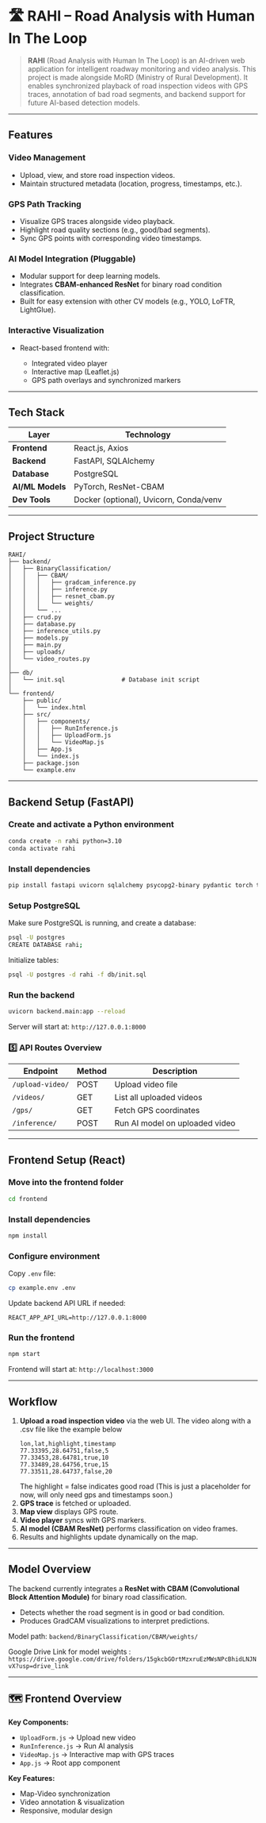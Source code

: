 # 🛣️ RAHI – Road Analysis with Human In The Loop

> **RAHI** (Road Analysis with Human In The Loop) is an AI-driven web application for intelligent roadway monitoring and video analysis.
> This project is made alongside MoRD (Ministry of Rural Development).
> It enables synchronized playback of road inspection videos with GPS traces, annotation of bad road segments, and backend support for future AI-based detection models.

---

## Features

### Video Management

* Upload, view, and store road inspection videos.
* Maintain structured metadata (location, progress, timestamps, etc.).

### GPS Path Tracking

* Visualize GPS traces alongside video playback.
* Highlight road quality sections (e.g., good/bad segments).
* Sync GPS points with corresponding video timestamps.

### AI Model Integration (Pluggable)

* Modular support for deep learning models.
* Integrates **CBAM-enhanced ResNet** for binary road condition classification.
* Built for easy extension with other CV models (e.g., YOLO, LoFTR, LightGlue).

### Interactive Visualization

* React-based frontend with:

  * Integrated video player
  * Interactive map (Leaflet.js)
  * GPS path overlays and synchronized markers

---

## Tech Stack

| Layer            | Technology                             |
| ---------------- | -------------------------------------- |
| **Frontend**     | React.js, Axios            |
| **Backend**      | FastAPI, SQLAlchemy                    |
| **Database**     | PostgreSQL                             |
| **AI/ML Models** | PyTorch, ResNet-CBAM                   |
| **Dev Tools**    | Docker (optional), Uvicorn, Conda/venv |

---

## Project Structure

```
RAHI/
├── backend/
│   ├── BinaryClassification/
│   │   ├── CBAM/
│   │   │   ├── gradcam_inference.py
│   │   │   ├── inference.py
│   │   │   ├── resnet_cbam.py
│   │   │   └── weights/
│   │   └── ...
│   ├── crud.py
│   ├── database.py
│   ├── inference_utils.py
│   ├── models.py
│   ├── main.py
│   ├── uploads/
│   └── video_routes.py
│
├── db/
│   └── init.sql                # Database init script
│
└── frontend/
    ├── public/
    │   └── index.html
    ├── src/
    │   ├── components/
    │   │   ├── RunInference.js
    │   │   ├── UploadForm.js
    │   │   └── VideoMap.js
    │   ├── App.js
    │   └── index.js
    ├── package.json
    └── example.env
```

---

## Backend Setup (FastAPI)

### Create and activate a Python environment

```bash
conda create -n rahi python=3.10
conda activate rahi
```

### Install dependencies

```bash
pip install fastapi uvicorn sqlalchemy psycopg2-binary pydantic torch torchvision opencv-python
```

### Setup PostgreSQL

Make sure PostgreSQL is running, and create a database:

```bash
psql -U postgres
CREATE DATABASE rahi;
```

Initialize tables:

```bash
psql -U postgres -d rahi -f db/init.sql
```

### Run the backend

```bash
uvicorn backend.main:app --reload
```

Server will start at:
 `http://127.0.0.1:8000`

### 5️⃣ API Routes Overview

| Endpoint         | Method | Description                    |
| ---------------- | ------ | ------------------------------ |
| `/upload-video/` | POST   | Upload video file              |
| `/videos/`       | GET    | List all uploaded videos       |
| `/gps/`          | GET    | Fetch GPS coordinates          |
| `/inference/`    | POST   | Run AI model on uploaded video |

---

## Frontend Setup (React)

### Move into the frontend folder

```bash
cd frontend
```

### Install dependencies

```bash
npm install
```

### Configure environment

Copy `.env` file:

```bash
cp example.env .env
```

Update backend API URL if needed:

```
REACT_APP_API_URL=http://127.0.0.1:8000
```

### Run the frontend

```bash
npm start
```

Frontend will start at:
`http://localhost:3000`

---

## Workflow

1. **Upload a road inspection video** via the web UI.
The video along with a .csv file like the example below
    ```
    lon,lat,highlight,timestamp
    77.33395,28.64751,false,5
    77.33453,28.64781,true,10
    77.33489,28.64756,true,15
    77.33511,28.64737,false,20
    ```
    The highlight = false indicates good road (This is just a placeholder for now, will only need gps and timestamps soon.)
2. **GPS trace** is fetched or uploaded.
3. **Map view** displays GPS route.
4. **Video player** syncs with GPS markers.
5. **AI model (CBAM ResNet)** performs classification on video frames.
6. Results and highlights update dynamically on the map.

---

## Model Overview

The backend currently integrates a **ResNet with CBAM (Convolutional Block Attention Module)** for binary road classification.

* Detects whether the road segment is in good or bad condition.
* Produces GradCAM visualizations to interpret predictions.

Model path:
`backend/BinaryClassification/CBAM/weights/`

Google Drive Link for model weights : 
`https://drive.google.com/drive/folders/15gkcbGOrtMzxruEzMWsNPcBhidLNJNvX?usp=drive_link`

---

## 🗺️ Frontend Overview

**Key Components:**

* `UploadForm.js` → Upload new video
* `RunInference.js` → Run AI analysis
* `VideoMap.js` → Interactive map with GPS traces
* `App.js` → Root app component

**Key Features:**

* Map-Video synchronization
* Video annotation & visualization
* Responsive, modular design

